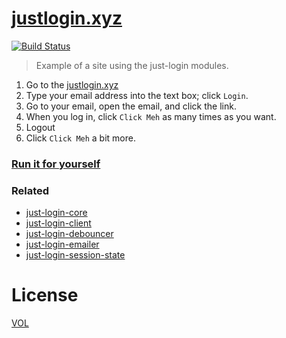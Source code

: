 [justlogin.xyz](http://justlogin.xyz)
==================

[![Build Status](https://travis-ci.org/coding-in-the-wild/justlogin.xyz.svg)](https://travis-ci.org/coding-in-the-wild/justlogin.xyz)

> Example of a site using the just-login modules.

1. Go to the [justlogin.xyz](http://justlogin.xyz)
2. Type your email address into the text box; click `Login`.
3. Go to your email, open the email, and click the link.
4. When you log in, click `Click Meh` as many times as you want.
5. Logout
6. Click `Click Meh` a bit more.

### [Run it for yourself](https://github.com/coding-in-the-wild/justlogin.xyz/blob/master/run-it-yourself.md)

### Related

- [just-login-core](https://github.com/coding-in-the-wild/just-login-core)
- [just-login-client](https://github.com/coding-in-the-wild/just-login-client)
- [just-login-debouncer](https://github.com/coding-in-the-wild/just-login-debouncer)
- [just-login-emailer](https://github.com/coding-in-the-wild/just-login-emailer)
- [just-login-session-state](https://github.com/coding-in-the-wild/just-login-session-state)

# License

[VOL](http://veryopenlicense.com/)
